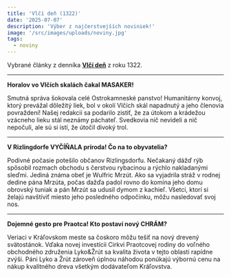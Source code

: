```yaml
---
title: 'Vlčí deň (1322)'
date: '2025-07-07'
description: 'Výber z najčerstvejších noviniek!'
image: '/src/images/uploads/noviny.jpg'
tags:
  - noviny
---
```


Vybrané články z denníka [**Vlčí deň**](/articles/Vlci-den.md) z roku 1322.

***

**Horalov vo Vlčích skalách čakal MASAKER!**

Smutná správa šokovala celé Ostrokamneské panstvo! Humanitárny konvoj, ktorý prevážal dôležitý liek, bol v okolí Vlčích skál napadnutý a jeho členovia povraždení! Našej redakcii sa podarilo zistiť, že za útokom a krádežou vzácneho lieku stál neznámy páchateľ. Svedkovia nič nevideli a nič nepočuli, ale sú si istí, že útočil divoký trol.

***

**V Rizlingdorfe VYČÍŇALA príroda! Čo na to obyvatelia?**

Podivné počasie potešilo občanov Rizlingsdorfu. Nečakaný dážď rýb spôsobil rozmach obchodu s čerstvou rybacinou a rýchlo nakladanými sleďmi. Jediná známa obeť je Wulfric Mrzút. Ako sa vyjadrila stráž v rodnej dedine pána Mrzúta, počas dažďa padol rovno do komína jeho domu obrovský tuniak a pán Mrzút sa udusil dymom z kachieľ. Všetci, ktorí si želajú navštíviť miesto jeho posledného odpočinku, môžu nasledovať svoj nos.

*** 

**Dojemné gesto pre Praotca! Kto postaví nový CHRÁM?**

Veriaci v Kráľovskom meste sa čoskoro môžu tešiť na nový drevený svätostánok. Vďaka novej investícii Cirkvi Praotcovej rodiny do voľného obchodného združenia Lyko&Žrút sa kvalita života v tejto oblasti rapídne zvýši. Páni Lyko a Žrút zároveň úplnou náhodou ponúkajú výbornú cenu na nákup kvalitného dreva všetkým dodávateľom Kráľovstva.